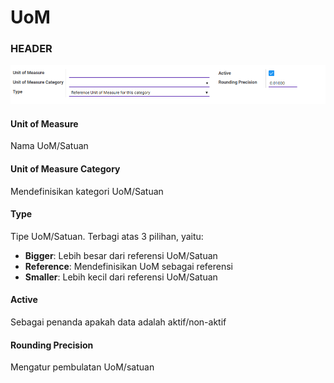 # UoM

### <a name="bagian-header">HEADER</a>

![](../img/uom/form.png)

#### <a name="field-name">Unit of Measure</a>

Nama UoM/Satuan

#### <a name="field-category-id">Unit of Measure Category</a>

Mendefinisikan kategori UoM/Satuan

#### <a name="field-uom-type">Type</a>

Tipe UoM/Satuan. Terbagi atas 3 pilihan, yaitu:<br />
* **Bigger**: Lebih besar dari referensi UoM/Satuan
* **Reference**: Mendefinisikan UoM sebagai referensi
* **Smaller**: Lebih kecil dari referensi UoM/Satuan

#### <a name="field-active">Active</a>

Sebagai penanda apakah data adalah aktif/non-aktif

#### <a name="field-rounding">Rounding Precision</a>

Mengatur pembulatan UoM/satuan
